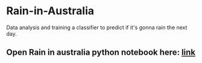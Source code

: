 # Rain-in-Australia
 Data analysis and training a classifier to predict if it's gonna rain the next day.

## Open Rain in australia python notebook here: [link](australia_rain.ipynb) 
